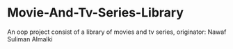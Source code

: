 # Movie-And-Tv-Series-Library
An oop project consist of a library of movies and tv series, originator: Nawaf Suliman Almalki
